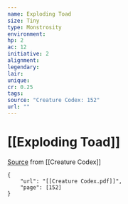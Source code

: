 ```yaml
---
name: Exploding Toad
size: Tiny
type: Monstrosity
environment: 
hp: 2
ac: 12
initiative: 2
alignment: 
legendary: 
lair: 
unique: 
cr: 0.25
tags: 
source: "Creature Codex: 152"
url: ""
---
```

# [[Exploding Toad]]

[Source](zotero://open-pdf/library/items/NTNKJRHG?page=152) from [[Creature Codex]]

```pdf
{
	"url": "[[Creature Codex.pdf]]",
	"page": [152]
}
```

